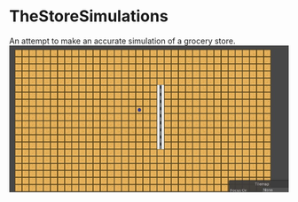# TheStoreSimulations
 An attempt to make an accurate simulation of a grocery store.
![alt text](https://github.com/zachRadack/The-Store-Simulation/blob/main/Assets/thumbnail/Screenshot%202024-01-02%20150116.jpg)
